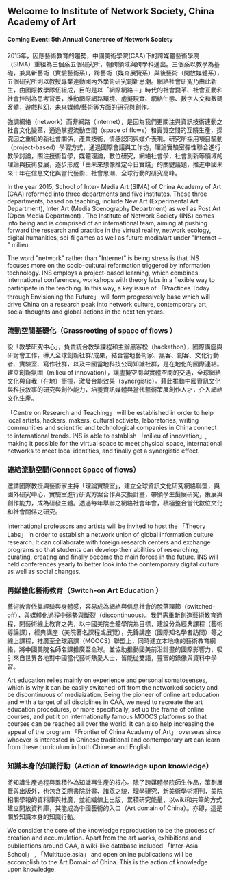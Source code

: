 ## Welcome to Institute of Network Society, China Academy of Art
 
#### Coming Event: 5th Annual Conererce of Network Society


2015年，因應藝術教育的趨勢，中國美術學院(CAA)下的跨媒體藝術學院（SIMA）重組為三個系五個研究所，朝跨領域與跨學科邁出。三個系以教學為基礎，兼具新藝術（實驗藝術系），跨藝術（媒介展覽系）與後藝術（開放媒體系），五個研究所則以教授專業連動國內外學術研究創新思潮。網絡社會研究乃由此新生，由國際教學隊伍組成，目的是以「網際網路＋」時代的社會變革、社會互動和社會控制為思考背景，推動網際網路環境、虛擬現實、網絡生態、數字人文和數碼客體，遊戲科幻，未來媒體/藝術等方面的研究與創作。

強調網絡（network）而非網路（internet），是因為我們更關注與資訊技術連動之社會文化變革，通過掌握流動空間（space of flows）和實質空間的互饋生產，探究因之重組的新社會關係，產業技術，情感認同與媒介表現。研究所採用項目驅動（project-based）學習方式，通過國際會議與工作坊，理論實驗室彈性聯合進行教學討論，關注技術哲學，媒體理論，數位研究，網絡社會學，社會創新等領域的理論與技術發展，逐步形成「由未來想像推定今日實踐」的關鍵議題，推進中國未來十年在信息文化與當代藝術、社會思潮、全球行動的研究高峰。

In the year 2015, School of Inter- Media Art (SIMA) of China Academy of Art (CAA) reformed into three departments and five institutes. These three departments, based on teaching, include New Art (Experimental Art Department), Inter Art (Media Scenography Department) as well as Post Art (Open Media Department) . The Institute of Network Society (INS) comes into being and is comprised of an international team, aiming at pushing forward the research and practice in the virtual reality, network ecology, digital humanities, sci-fi games as well as future media/art under "Internet + " milieu.

The word "network" rather than "Internet" is being stress is that INS focuses more on the socio-cultural reformation triggered by information technology. INS employs a project-based learning, which combines international conferences, workshops with theory labs in a flexible way to participate in the teaching. In this way, a key issue of 「Practices Today through Envisioning the Future」 will form progressively base which will drive China on a research peak into network culture, contemporary art, social thoughts and global actions in the next ten years.

### 流動空間基礎化（Grassrooting of space of flows ）
設「教學研究中心」，負責統合教學課程和主辦黑客松（hackathon），國際講座與研討會工作，導入全球創新社群/成果，結合當地藝術家、黑客、創客、文化行動者、實驗室、寫作社群，以及中國當地科技公司知識社群，是在地化的國際連結。建立創新氛圍（milieu of innovation），讓虛擬空間與實體空間的交遇，全球網絡文化與自我（在地）衝撞，激發合能效果（synergistic）。藉此推動中國資訊文化與科技敘事的研究與創作能力，培養資訊媒體與當代藝術策展創作人才，介入網絡文化生產。

「Centre on Research and Teaching」 will be established in order to help local artists, hackers, makers, cultural activists, laboratories, writing communities and scientific and technological companies in China connect to international trends. INS is able to establish 「milieu of innovation」, making it possible for the virtual space to meet physical space, international networks to meet local identities, and finally get a synergistic effect.

### 連結流動空間(Connect Space of flows）
邀請國際教授與藝術家主持「理論實驗室」，建立全球資訊文化研究網絡聯盟，與國外研究中心，實驗室進行研究方案合作與交換計畫，帶領學生髮展研究，策展與創作能力，成為研發主體。透過每年舉辦之網絡社會年會，積極整合當代數位文化和社會關係之研究。

International professors and artists will be invited to host the 「Theory Labs」 in order to establish a network union of global information culture research. It can collaborate with foreign research centers and exchange programs so that students can develop their abilities of researching, curating, creating and finally become the main forces in the future. INS will held conferences yearly to better look into the contemporary digital culture as well as social changes.

### 再媒體化藝術教育（Switch-on Art Education ）
藝術教育依靠經驗與身體感，容易成為網絡與信息社會的脫落環節（switched-off），與媒體化過程中弱勢與斷裂（discontinuous）。我們需重新創造藝術教育過程，開藝術線上教育之先，以中國美院全體學院為目標，建設分為經典課程（藝術導論課），經典講座（美院著名課程或展覽），先鋒講座（國際知名學者訪問）等之線上課程，推廣至全球磨課（MOOCS）聯盟上，同時建立本地端的藝術教育網絡，將中國美院名師名課推廣至全球。並協助推動國美前沿計畫的國際影響力，吸引來自世界各地對中國當代藝術熱愛人士，皆能從雙語，豐富的錄像與資料中學習。

Art education relies mainly on experience and personal somatosenses, which is why it can be easily switched-off from the networked society and be discontinuous of mediaization. Being the pioneer of online art education and with a target of all disciplines in CAA, we need to recreate the art education procedures, or more specifically, set up the frame of online courses, and put it on internationally famous MOOCS platforms so that courses can be reached all over the world. It can also help increasing the appeal of the program 「Frontier of China Academy of Art」 overseas since whoever is interested in Chinese traditional and contemporary art can learn from these curriculum in both Chinese and English.

### 知識本身的知識行動（Action of knowledge upon knowledge）
將知識生產過程與累積作為知識再生產的核心。除了跨媒體學院師生作品，策劃展覽與出版外，也包含亞際書院計畫、諸眾之貌，理學研究，新美術學術期刊，美院相關學報的資料庫與推廣，並組織線上出版，累積研究能量，以wiki和共筆的方式建立開放資料庫，其能成為中國藝術的入口（Art domain of China）。亦即，這是關於知識本身的知識行動。

We consider the core of the knowledge reproduction to be the process of creation and accumulation. Apart from the art works, exhibitions and publications around CAA, a wiki-like database included 「Inter-Asia School」 , 「Multitude.asia」 and open online publications will be accomplish to the Art Domain of China. This is the action of knowledge upon knowledge.

